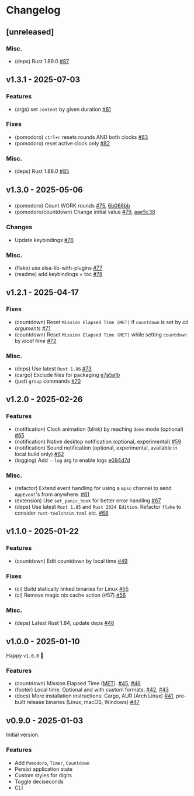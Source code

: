 # Changelog

## [unreleased]

### Misc.

- (deps) Rust 1.89.0 [#87](https://github.com/sectore/timr-tui/pull/87)

## v1.3.1 - 2025-07-03

### Features

- (args) set `content` by given duration [#81](https://github.com/sectore/timr-tui/pull/81)

### Fixes

- (pomodoro) `ctrl+r` resets rounds AND both clocks [#83](https://github.com/sectore/timr-tui/pull/83)
- (pomodoro) reset active clock only [#82](https://github.com/sectore/timr-tui/pull/82)

### Misc.

- (deps) Rust 1.88.0 [#85](https://github.com/sectore/timr-tui/pull/85)

## v1.3.0 - 2025-05-06

###

- (pomodoro) Count WORK rounds [#75](https://github.com/sectore/timr-tui/pull/75), [6b068bb](https://github.com/sectore/timr-tui/commit/6b068bbd094d9ec1a36b47598fadfc71296d9590)
- (pomodoro/countdown) Change initial value [#79](https://github.com/sectore/timr-tui/pull/79), [aae5c38](https://github.com/sectore/timr-tui/commit/aae5c38cd6a666d5ba418b12fb67879a2146b9a2)

### Changes

- Update keybindings [#76](https://github.com/sectore/timr-tui/pull/76)

### Misc.

- (flake) use alsa-lib-with-plugins [#77](https://github.com/sectore/timr-tui/pull/77)
- (readme) add keybindings + toc [#78](https://github.com/sectore/timr-tui/pull/78)

## v1.2.1 - 2025-04-17

### Fixes

- (countdown) Reset `Mission Elapsed Time (MET)` if `countdown` is set by _cli arguments_ [#71](https://github.com/sectore/timr-tui/pull/71)
- (countdown) Reset `Mission Elapsed Time (MET)` while setting `countdown` by _local time_ [#72](https://github.com/sectore/timr-tui/pull/72)

### Misc.

- (deps) Use latest `Rust 1.86` [#73](https://github.com/sectore/timr-tui/pull/73)
- (cargo) Exclude files for packaging [e7a5a1b](https://github.com/sectore/timr-tui/commit/e7a5a1b2da7a7967f2602a0b92f391ac768ca638)
- (just) `group` commands [#70](https://github.com/sectore/timr-tui/pull/70)

## v1.2.0 - 2025-02-26

### Features

- (notification) Clock animation (blink) by reaching `done` mode (optional) [#65](https://github.com/sectore/timr-tui/pull/65)
- (notification) Native desktop notification (optional, experimental) [#59](https://github.com/sectore/timr-tui/pull/59)
- (notification) Sound notification (optional, experimental, available in local build only) [#62](https://github.com/sectore/timr-tui/pull/62)
- (logging) Add `--log` arg to enable logs [e094d7d](https://github.com/sectore/timr-tui/commit/e094d7d81b99f58f0d3bc50124859a4e1f6dbe4f)

### Misc.

- (refactor) Extend event handling for using a `mpsc` channel to send `AppEvent`'s from anywhere. [#61](https://github.com/sectore/timr-tui/pull/61)
- (extension) Use `set_panic_hook` for better error handling [#67](https://github.com/sectore/timr-tui/pull/67)
- (deps) Use latest `Rust 1.85` and `Rust 2024 Edition`. Refactor `flake` to consider `rust-toolchain.toml` etc. [#68](https://github.com/sectore/timr-tui/pull/68)

## v1.1.0 - 2025-01-22

### Features

- (countdown) Edit countdown by local time [#49](https://github.com/sectore/timr-tui/pull/49)

### Fixes

- (ci) Build statically linked binaries for Linux [#55](https://github.com/sectore/timr-tui/pull/55)
- (ci) Remove magic nix cache action (#57) [#56](https://github.com/sectore/timr-tui/issues/56)

### Misc.

- (deps) Latest Rust 1.84, update deps [#48](https://github.com/sectore/timr-tui/pull/48)

## v1.0.0 - 2025-01-10

Happy `v1.0.0` 🎉

### Features

- (countdown) Mission Elapsed Time ([MET](https://en.wikipedia.org/wiki/Mission_Elapsed_Time)). [#45](https://github.com/sectore/timr-tui/pull/45), [#46](https://github.com/sectore/timr-tui/pull/46)
- (footer) Local time. Optional and with custom formats. [#42](https://github.com/sectore/timr-tui/pull/42), [#43](https://github.com/sectore/timr-tui/pull/43)
- (docs) More installation instructions: Cargo, AUR (Arch Linux) [#41](https://github.com/sectore/timr-tui/pull/41), pre-built release binaries (Linux, macOS, Windows) [#47](https://github.com/sectore/timr-tui/pull/47)

## v0.9.0 - 2025-01-03

Initial version.

### Features

- Add `Pomodoro`, `Timer`, `Countdown`
- Persist application state
- Custom styles for digits
- Toggle deciseconds
- CLI
